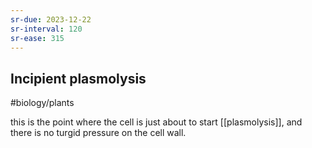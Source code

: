 ```yaml
---
sr-due: 2023-12-22
sr-interval: 120
sr-ease: 315
---
```

## Incipient plasmolysis
#biology/plants 

this is the point where the cell is just about to start [[plasmolysis]], and there is no turgid pressure on the cell wall.
